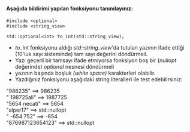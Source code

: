 #### Aşağıda bildirimi yapılan fonksiyonu tanımlayınız:

```
#include <optional>
#include <string_view>

std::optional<int> to_int(std::string_view);

```

+ _to\_int_ fonksiyonu aldığı _std::string\_view_'da tutulan yazının ifade ettiği (10'luk sayı sisteminde)  tam sayı değerini döndürmeli.
+ Yazı geçerli bir tamsayı ifade etmiyorsa fonksiyon boş bir (_nullopt_ değerinde) _optional_ nesnesi döndürmeli 
+ yazının başında boşluk _(white space)_ karakterleri olabilir. 
+ Yazdığınız fonksiyonu aşağıdaki string literalleri ile test edebilirsiniz: <br>

"986235" ==> 986235 <br>
"    198725ali"   ==> 1987725 <br>
"5654 necati"   ==> 5654 <br>
"alper17"   ==> std::nullopt <br>
"   -654.752"   ==> -654 <br>
"876987123654123" ==> std::nullopt <br>

